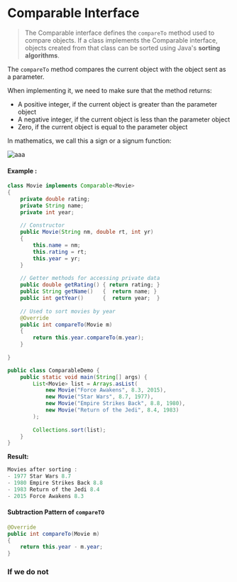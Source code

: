 # Comparable Interface
> The Comparable interface defines the `compareTo` method used to compare objects. If a class implements the Comparable interface, objects created from that class can be sorted using Java's **sorting algorithms**.



The `compareTo` method compares the current object with the object sent as a parameter.

When implementing it, we need to make sure that the method returns:
* A positive integer, if the current object is greater than the parameter object
* A negative integer, if the current object is less than the parameter object
* Zero, if the current object is equal to the parameter object

In mathematics, we call this a sign or a signum function:
   
   ![aaa](https://www.baeldung.com/wp-content/uploads/2021/02/2021-01-24-10_27_03-notation-What-does-sgn-mean_-Mathematics-Stack-Exchange.png)

#### Example :

``` java
class Movie implements Comparable<Movie>
{
	private double rating;
	private String name;
	private int year;
	
	// Constructor
	public Movie(String nm, double rt, int yr)
	{
		this.name = nm;
		this.rating = rt;
		this.year = yr;
	}
    
	// Getter methods for accessing private data
	public double getRating() { return rating; }
	public String getName()   {  return name; }
	public int getYear()      {  return year;  }
    
	// Used to sort movies by year
	@Override
	public int compareTo(Movie m)
	{
		return this.year.compareTo(m.year);
	}
  
}

public class ComparableDemo {
	public static void main(String[] args) {
		List<Movie> list = Arrays.asList(
			new Movie("Force Awakens", 8.3, 2015),
			new Movie("Star Wars", 8.7, 1977),
			new Movie("Empire Strikes Back", 8.8, 1980),
			new Movie("Return of the Jedi", 8.4, 1983)
		);
		
		Collections.sort(list);
	}
}
```
__Result:__
```java
Movies after sorting : 
- 1977 Star Wars 8.7 
- 1980 Empire Strikes Back 8.8 
- 1983 Return of the Jedi 8.4 
- 2015 Force Awakens 8.3 
```
#### Subtraction Pattern of `compareTO`
``` java
@Override
public int compareTo(Movie m)
{
	return this.year - m.year;
}
```
### If we do not
